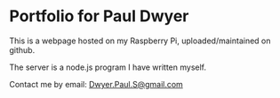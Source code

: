 # Portfolio for Paul Dwyer

This is a webpage hosted on my Raspberry Pi, uploaded/maintained on github.  

The server is a node.js program I have written myself.


Contact me by email:  Dwyer.Paul.S@gmail.com
